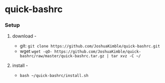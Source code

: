 # quick-bashrc

### Setup

1. download -
    * git: `git clone https://github.com/JoshuaKimble/quick-bashrc.git`
    * wget `wget -qO- https://github.com/JoshuaKimble/quick-bashrc/raw/master/quick-bashrc.tar.gz | tar xvz -C ~/`

2. install -
    * `bash ~/quick-bashrc/install.sh`

